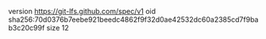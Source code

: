 version https://git-lfs.github.com/spec/v1
oid sha256:70d0376b7eebe921beedc4862f9f32d0ae42532dc60a2385cd7f9bab3c20c99f
size 12
